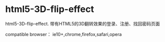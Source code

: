 # html5-3D-flip-effect
html5-3D-flip-effect.   带有HTML5的3D翻转效果的登录、注册、找回密码页面

compatible browser： ie10+,chrome,firefox,safari,opera
